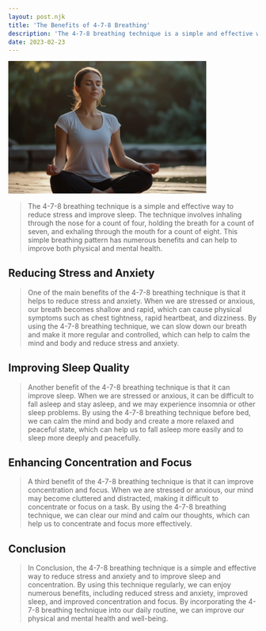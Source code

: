 ```yaml
---
layout: post.njk
title: 'The Benefits of 4-7-8 Breathing'
description: 'The 4-7-8 breathing technique is a simple and effective way to reduce stress and anxiety and to improve sleep and concentration.'
date: 2023-02-23
---
```

<img src="/assets/images/breathing.jpg" alt="image of an attractive young woman sitting outside in the hatha yoga lotus posture" width="400" class="centered"></br>

> The 4-7-8 breathing technique is a simple and effective way to reduce stress and improve sleep. The technique involves inhaling through the nose for a count of four, holding the breath for a count of seven, and exhaling through the mouth for a count of eight. This simple breathing pattern has numerous benefits and can help to improve both physical and mental health.

## Reducing Stress and Anxiety
> One of the main benefits of the 4-7-8 breathing technique is that it helps to reduce stress and anxiety. When we are stressed or anxious, our breath becomes shallow and rapid, which can cause physical symptoms such as chest tightness, rapid heartbeat, and dizziness. By using the 4-7-8 breathing technique, we can slow down our breath and make it more regular and controlled, which can help to calm the mind and body and reduce stress and anxiety.

## Improving Sleep Quality
> Another benefit of the 4-7-8 breathing technique is that it can improve sleep. When we are stressed or anxious, it can be difficult to fall asleep and stay asleep, and we may experience insomnia or other sleep problems. By using the 4-7-8 breathing technique before bed, we can calm the mind and body and create a more relaxed and peaceful state, which can help us to fall asleep more easily and to sleep more deeply and peacefully.

## Enhancing Concentration and Focus
> A third benefit of the 4-7-8 breathing technique is that it can improve concentration and focus. When we are stressed or anxious, our mind may become cluttered and distracted, making it difficult to concentrate or focus on a task. By using the 4-7-8 breathing technique, we can clear our mind and calm our thoughts, which can help us to concentrate and focus more effectively.

## Conclusion
> In Conclusion, the 4-7-8 breathing technique is a simple and effective way to reduce stress and anxiety and to improve sleep and concentration. By using this technique regularly, we can enjoy numerous benefits, including reduced stress and anxiety, improved sleep, and improved concentration and focus. By incorporating the 4-7-8 breathing technique into our daily routine, we can improve our physical and mental health and well-being.